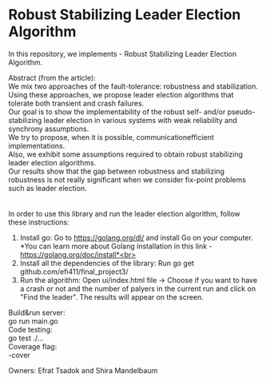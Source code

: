# Robust Stabilizing Leader Election Algorithm

In this repository, we implements - Robust Stabilizing Leader Election Algorithm.

Abstract (from the article):<br>
We mix two approaches of the fault-tolerance: robustness and stabilization.<br>
Using these approaches, we propose leader election algorithms that tolerate both transient and crash failures.<br>
Our goal is to show the implementability of the robust self- and/or pseudo- stabilizing leader election in various systems with weak reliability and synchrony assumptions.<br>
We try to propose, when it is possible, communicationefficient implementations.<br>
Also, we exhibit some assumptions required to obtain robust stabilizing leader election algorithms.<br>
Our results show that the gap between robustness and stabilizing robustness is not really significant when we consider fix-point problems such as leader election.<br>
<br><br>
In order to use this library and run the leader election algorithm, follow these instructions:

1. Install go: Go to https://golang.org/dl/ and install Go on your computer.<br>
*You can learn more about Golang installation in this link - https://golang.org/doc/install*<br>
2. Install all the dependencies of the library: Run go get github.com/efi411/final_project3/<br>
3. Run the algorithm: Open ui/index.html file -> Choose if you want to have a crash or not and the number of palyers in the current run and click on "Find the leader". The results will appear on the screen.<br>

Build&run server:<br>
go run main.go<br>
Code testing:<br>
go test ./...<br>
Coverage flag:<br>
-cover<br>

Owners: Efrat Tsadok and Shira Mandelbaum
